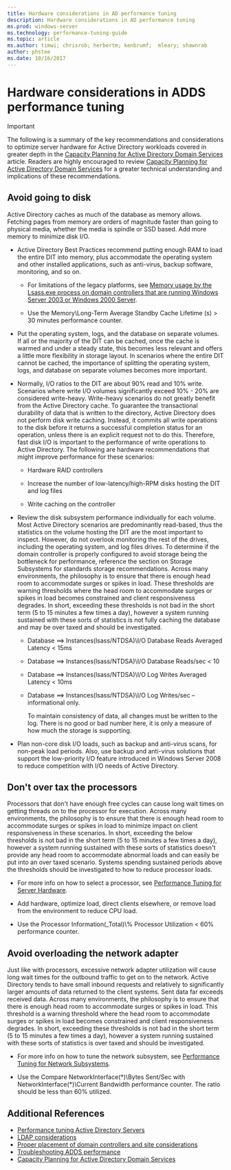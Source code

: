 ```yaml
---
title: Hardware considerations in AD performance tuning
description: Hardware considerations in AD performance tuning
ms.prod: windows-server
ms.technology: performance-tuning-guide
ms.topic: article
ms.author: timwi; chrisrob; herbertm; kenbrumf;  mleary; shawnrab
author: phstee
ms.date: 10/16/2017
---
```


# Hardware considerations in ADDS performance tuning

>[!Important]
> The following is a summary of the key recommendations and considerations to optimize server hardware for Active Directory workloads covered in greater depth in the [Capacity Planning for Active Directory Domain Services](https://go.microsoft.com/fwlink/?LinkId=324566) article. Readers are highly encouraged to review [Capacity Planning for Active Directory Domain Services](https://go.microsoft.com/fwlink/?LinkId=324566) for a greater technical understanding and implications of these recommendations.

## Avoid going to disk

Active Directory caches as much of the database as memory allows. Fetching pages from memory are orders of magnitude faster than going to physical media, whether the media is spindle or SSD based. Add more memory to minimize disk I/O.

-   Active Directory Best Practices recommend putting enough RAM to load the entire DIT into memory, plus accommodate the operating system and other installed applications, such as anti-virus, backup software, monitoring, and so on.

    -   For limitations of the legacy platforms, see [Memory usage by the Lsass.exe process on domain controllers that are running Windows Server 2003 or Windows 2000 Server](https://support.microsoft.com/kb/308356).

    -   Use the Memory\\Long-Term Average Standby Cache Lifetime (s) &gt; 30 minutes performance counter.

-   Put the operating system, logs, and the database on separate volumes. If all or the majority of the DIT can be cached, once the cache is warmed and under a steady state, this becomes less relevant and offers a little more flexibility in storage layout. In scenarios where the entire DIT cannot be cached, the importance of splitting the operating system, logs, and database on separate volumes becomes more important.

-   Normally, I/O ratios to the DIT are about 90% read and 10% write. Scenarios where write I/O volumes significantly exceed 10% - 20% are considered write-heavy. Write-heavy scenarios do not greatly benefit from the Active Directory cache. To guarantee the transactional durability of data that is written to the directory, Active Directory does not perform disk write caching. Instead, it commits all write operations to the disk before it returns a successful completion status for an operation, unless there is an explicit request not to do this. Therefore, fast disk I/O is important to the performance of write operations to Active Directory. The following are hardware recommendations that might improve performance for these scenarios:

    -   Hardware RAID controllers

    -   Increase the number of low-latency/high-RPM disks hosting the DIT and log files

    -   Write caching on the controller

-   Review the disk subsystem performance individually for each volume. Most Active Directory scenarios are predominantly read-based, thus the statistics on the volume hosting the DIT are the most important to inspect. However, do not overlook monitoring the rest of the drives, including the operating system, and log files drives. To determine if the domain controller is properly configured to avoid storage being the bottleneck for performance, reference the section on Storage Subsystems for standards storage recommendations. Across many environments, the philosophy is to ensure that there is enough head room to accommodate surges or spikes in load. These thresholds are warning thresholds where the head room to accommodate surges or spikes in load becomes constrained and client responsiveness degrades. In short, exceeding these thresholds is not bad in the short term (5 to 15 minutes a few times a day), however a system running sustained with these sorts of statistics is not fully caching the database and may be over taxed and should be investigated.

    -   Database ==&gt; Instances(lsass/NTDSA)\\I/O Database Reads Averaged Latency &lt; 15ms

    -   Database ==&gt; Instances(lsass/NTDSA)\\I/O Database Reads/sec &lt; 10

    -   Database ==&gt; Instances(lsass/NTDSA)\\I/O Log Writes Averaged Latency &lt; 10ms

    -   Database ==&gt; Instances(lsass/NTDSA)\\I/O Log Writes/sec – informational only.

        To maintain consistency of data, all changes must be written to the log. There is no good or bad number here, it is only a measure of how much the storage is supporting.

-   Plan non-core disk I/O loads, such as backup and anti-virus scans, for non-peak load periods. Also, use backup and anti-virus solutions that support the low-priority I/O feature introduced in Windows Server 2008 to reduce competition with I/O needs of Active Directory.

## Don't over tax the processors

Processors that don't have enough free cycles can cause long wait times on getting threads on to the processor for execution. Across many environments, the philosophy is to ensure that there is enough head room to accommodate surges or spikes in load to minimize impact on client responsiveness in these scenarios. In short, exceeding the below thresholds is not bad in the short term (5 to 15 minutes a few times a day), however a system running sustained with these sorts of statistics doesn't provide any head room to accommodate abnormal loads and can easily be put into an over taxed scenario. Systems spending sustained periods above the thresholds should be investigated to how to reduce processor loads.

-   For more info on how to select a processor, see [Performance Tuning for Server Hardware](../../hardware/index.md).

-   Add hardware, optimize load, direct clients elsewhere, or remove load from the environment to reduce CPU load.

-   Use the Processor Information(\_Total)\\% Processor Utilization &lt; 60% performance counter.

## Avoid overloading the network adapter

Just like with processors, excessive network adapter utilization will cause long wait times for the outbound traffic to get on to the network. Active Directory tends to have small inbound requests and relatively to significantly larger amounts of data returned to the client systems. Sent data far exceeds received data. Across many environments, the philosophy is to ensure that there is enough head room to accommodate surges or spikes in load. This threshold is a warning threshold where the head room to accommodate surges or spikes in load becomes constrained and client responsiveness degrades. In short, exceeding these thresholds is not bad in the short term (5 to 15 minutes a few times a day), however a system running sustained with these sorts of statistics is over taxed and should be investigated.

-   For more info on how to tune the network subsystem, see [Performance Tuning for Network Subsystems](../../../../networking/technologies/network-subsystem/net-sub-performance-top.md).

-   Use the Compare NetworkInterface(\*)\\Bytes Sent/Sec with NetworkInterface(\*)\\Current Bandwidth performance counter. The ratio should be less than 60% utilized.

## Additional References
- [Performance tuning Active Directory Servers](index.md)
- [LDAP considerations](ldap-considerations.md)
- [Proper placement of domain controllers and site considerations](site-definition-considerations.md)
- [Troubleshooting ADDS performance](troubleshoot.md)
- [Capacity Planning for Active Directory Domain Services](https://go.microsoft.com/fwlink/?LinkId=324566)